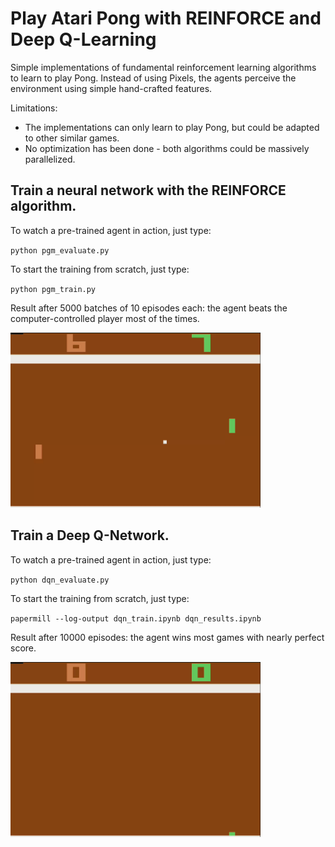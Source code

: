 # Play Atari Pong with REINFORCE and Deep Q-Learning 

Simple implementations of fundamental reinforcement learning algorithms to learn to play Pong.
Instead of using Pixels, the agents perceive the environment using simple hand-crafted features.

Limitations:
- The implementations can only learn to play Pong, but could be adapted to other similar games.
- No optimization has been done - both algorithms could be massively parallelized.

## Train a neural network with the REINFORCE algorithm.
To watch a pre-trained agent in action, just type:

`python pgm_evaluate.py`

To start the training from scratch, just type:

`python pgm_train.py`

Result after 5000 batches of 10 episodes each: the agent beats the computer-controlled player most of the times.

<img src="images/pgm_video.gif" alt="drawing" width="400"/>

## Train a Deep Q-Network.
To watch a pre-trained agent in action, just type:

`python dqn_evaluate.py`

To start the training from scratch, just type:

`papermill --log-output dqn_train.ipynb dqn_results.ipynb`

Result after 10000 episodes: the agent wins most games with nearly perfect score.

<img src="images/dqn_video.gif" alt="drawing" width="400"/>





